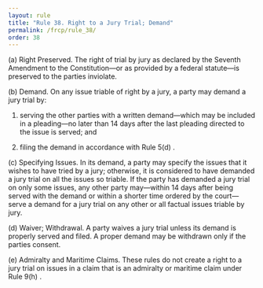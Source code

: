 ```yaml
---
layout: rule
title: "Rule 38. Right to a Jury Trial; Demand"
permalink: /frcp/rule_38/
order: 38
---
```


(a) Right Preserved. The right of trial by jury as declared by the Seventh Amendment to the Constitution—or as provided by a federal statute—is preserved to the parties inviolate.


(b) Demand. On any issue triable of right by a jury, a party may demand a jury trial by:


1. serving the other parties with a written demand—which may be included in a pleading—no later than 14 days after the last pleading directed to the issue is served; and


2. filing the demand in accordance with Rule 5(d) .


(c) Specifying Issues. In its demand, a party may specify the issues that it wishes to have tried by a jury; otherwise, it is considered to have demanded a jury trial on all the issues so triable. If the party has demanded a jury trial on only some issues, any other party may—within 14 days after being served with the demand or within a shorter time ordered by the court—serve a demand for a jury trial on any other or all factual issues triable by jury.


(d) Waiver; Withdrawal. A party waives a jury trial unless its demand is properly served and filed. A proper demand may be withdrawn only if the parties consent.


(e) Admiralty and Maritime Claims. These rules do not create a right to a jury trial on issues in a claim that is an admiralty or maritime claim under Rule 9(h) .
